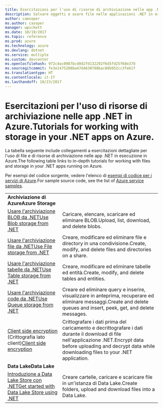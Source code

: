 ```yaml
---
title: Esercitazioni per l'uso di risorse di archiviazione nelle app .NET in Azure
description: Salvare oggetti e usare file nelle applicazioni .NET in esecuzione in Azure
author: camsoper
ms.author: casoper
manager: wpickett
ms.date: 10/19/2017
ms.topic: reference
ms.prod: azure
ms.technology: azure
ms.devlang: dotnet
ms.service: multiple
ms.custom: devcenter
ms.openlocfilehash: 972c4ac0987bcd0d2fd132292f6d5fd25f68e378
ms.sourcegitcommit: fe3e1475208ba47d4630788bac88b952cc3fe61f
ms.translationtype: HT
ms.contentlocale: it-IT
ms.lasthandoff: 10/23/2017
---
```

# <a name="tutorials-for-working-with-storage-in-your-net-apps-on-azure"></a><span data-ttu-id="7b719-103">Esercitazioni per l'uso di risorse di archiviazione nelle app .NET in Azure.</span><span class="sxs-lookup"><span data-stu-id="7b719-103">Tutorials for working with storage in your .NET apps on Azure.</span></span>

<span data-ttu-id="7b719-104">La tabella seguente include collegamenti a esercitazioni dettagliate per l'uso di file e di risorse di archiviazione nelle app .NET in esecuzione in Azure.</span><span class="sxs-lookup"><span data-stu-id="7b719-104">The following table links to in-depth tutorials for working with files and storage in your .NET apps running on Azure.</span></span>

<span data-ttu-id="7b719-105">Per esempi del codice sorgente, vedere l'elenco di [esempi di codice per i servizi di Azure](https://azure.microsoft.com/resources/samples/?platform=dotnet).</span><span class="sxs-lookup"><span data-stu-id="7b719-105">For sample source code, see the list of [Azure service samples](https://azure.microsoft.com/resources/samples/?platform=dotnet).</span></span>

| | |
|---|---|
| <span data-ttu-id="7b719-106">**Archiviazione di Azure**</span><span class="sxs-lookup"><span data-stu-id="7b719-106">**Azure Storage**</span></span> ||
| <span data-ttu-id="7b719-107">[Usare l'archiviazione BLOB da .NET][1]</span><span class="sxs-lookup"><span data-stu-id="7b719-107">[Use Blob storage from .NET][1]</span></span> | <span data-ttu-id="7b719-108">Caricare, elencare, scaricare ed eliminare BLOB.</span><span class="sxs-lookup"><span data-stu-id="7b719-108">Upload, list, download, and delete blobs.</span></span> |
| <span data-ttu-id="7b719-109">[Usare l'archiviazione file da .NET][4]</span><span class="sxs-lookup"><span data-stu-id="7b719-109">[Use File storage from .NET][4]</span></span> | <span data-ttu-id="7b719-110">Creare, modificare ed eliminare file e directory in una condivisione.</span><span class="sxs-lookup"><span data-stu-id="7b719-110">Create, modify, and delete files and directories on a share.</span></span> | 
| <span data-ttu-id="7b719-111">[Usare l'archiviazione tabelle da .NET][3]</span><span class="sxs-lookup"><span data-stu-id="7b719-111">[Use Table storage from .NET][3]</span></span> | <span data-ttu-id="7b719-112">Creare, modificare ed eliminare tabelle ed entità.</span><span class="sxs-lookup"><span data-stu-id="7b719-112">Create, modify, and delete tables and entities.</span></span> |
| <span data-ttu-id="7b719-113">[Usare l'archiviazione code da .NET][2]</span><span class="sxs-lookup"><span data-stu-id="7b719-113">[Use Queue storage from .NET][2]</span></span> | <span data-ttu-id="7b719-114">Creare ed eliminare query e inserire, visualizzare in anteprima, recuperare ed eliminare messaggi.</span><span class="sxs-lookup"><span data-stu-id="7b719-114">Create and delete queues and insert, peek, get, and delete messages.</span></span> |
| <span data-ttu-id="7b719-115">[Client side encryption][5] (Crittografia lato client)</span><span class="sxs-lookup"><span data-stu-id="7b719-115">[Client side encryption][5]</span></span> | <span data-ttu-id="7b719-116">Crittografare i dati prima del caricamento e decrittografare i dati durante il download di file nell'applicazione .NET.</span><span class="sxs-lookup"><span data-stu-id="7b719-116">Encrypt data before uploading and decrypt data while downloading files to your .NET application.</span></span> 
|<span data-ttu-id="7b719-117">**Data Lake**</span><span class="sxs-lookup"><span data-stu-id="7b719-117">**Data Lake**</span></span>||
| <span data-ttu-id="7b719-118">[Introduzione a Data Lake Store con .NET][6]</span><span class="sxs-lookup"><span data-stu-id="7b719-118">[Get started with Data Lake Store using .NET][6]</span></span> | <span data-ttu-id="7b719-119">Creare cartelle, caricare e scaricare file in un'istanza di Data Lake.</span><span class="sxs-lookup"><span data-stu-id="7b719-119">Create folders, upload and download files into a Data Lake.</span></span> | 

[1]: /azure/storage/storage-dotnet-how-to-use-blobs
[2]: /azure/storage/storage-dotnet-how-to-use-queues
[3]: /azure/storage/storage-dotnet-how-to-use-tables
[4]: /azure/storage/storage-dotnet-how-to-use-files
[5]: /azure/storage/storage-client-side-encryption
[6]: /azure/data-lake-store/data-lake-store-get-started-net-sdk